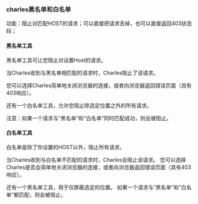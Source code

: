 ### charles黑名单和白名单

功能：阻止对匹配HOST的请求；可以直接把请求丢掉，也可以直接返回403状态码；

#### 黑名单工具

黑名单工具可让您阻止对设置Host的请求。

当Charles收到与黑名单相匹配的请求时，Charles阻止了该请求。 

您可以选择Charles简单地关闭浏览器的连接，或者向浏览器返回错误页面（具有403响应）。

还有一个白名单工具，允许您阻止除选定位置之外的所有请求。 

注意：如果一个请求与“黑名单”和“白名单”同时匹配成功，则会被阻止。

#### 白名单工具

白名单是除了你设置的HOST以外，阻止所有请求。

当Charles收到与白名单不匹配的请求时，Charles会阻止该请求。 您可以选择Charles是否会简单地关闭浏览器的连接，或者向浏览器返回错误页面（具有403响应）。

还有一个黑名单工具，用于仅屏蔽选定的位置。 如果一个请求与“黑名单”和“白名单”都匹配，则会被阻止。